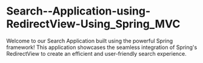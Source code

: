 # Search--Application-using-RedirectView-Using_Spring_MVC
Welcome to our Search Application built using the powerful Spring framework! This application showcases the seamless integration of Spring's RedirectView to create an efficient and user-friendly search experience.
